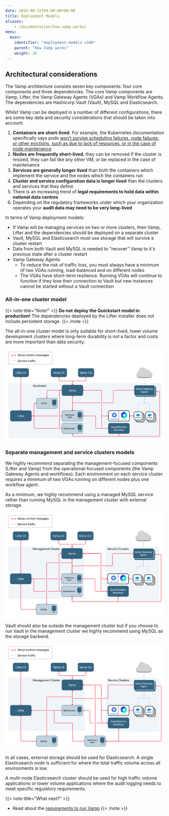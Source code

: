```yaml
---
date: 2016-09-15T09:00:00+00:00
title: Deployment Models
aliases:
    - /documentation/how-vamp-works/
menu:
  main:
    identifier: "deployment-models-v100"
    parent: "How Vamp works"
    weight: 20
---
```


## Architectural considerations
The Vamp architecture consists seven key components: four core components and three dependencies. The core Vamp components are Vamp, Lifter, the Vamp Gateway Agents (VGAs) and Vamp Workflow Agents. The dependencies are Hashicorp Vault (Vault), MySQL and Elasticsearch.

Whilst Vamp can be deployed in a number of different configurations, there are some key data and security considerations that should be taken into account:

1. **Containers are short-lived**. For example, the Kubernetes documentation specifically says pods [won’t survive scheduling failures, node failures, or other evictions, such as due to lack of resources, or in the case of node maintenance](https://kubernetes.io/docs/concepts/workloads/pods/pod/)
2. **Nodes are frequently short-lived**, they can be removed if the cluster is resized, they can fail like any other VM, or be replaced in the case of maintenance
3. **Services are generally longer lived** than both the containers which implement the service and the nodes which the containers run
4. **Cluster and service configuration data is longer lived** than the clusters and services that they define
5. There is an increasing trend of **legal requirements to hold data within national data centres**
6. Depending on the regulatory frameworks under which your organization operates your **audit data may need to be very long-lived** 

In terms of Vamp deployment models:

* If Vamp will be managing services on two or more clusters, then Vamp, Lifter and the dependencies should be deployed on a separate cluster
* Vault, MySQL and Elasticsearch must use storage that will survive a cluster restart
* Data from both Vault and MySQL is needed to "recover" Vamp to it's previous state after a cluster restart
* Vamp Gateway Agents
  * To reduce the risk of traffic loss, you must always have a minimum of two VGAs running, load-balanced and on different nodes
  * The VGAs have short-term resilience. Running VGAs will continue to function if they lose their connection to Vault but new instances cannot be started without a Vault connection


### All-in-one cluster model

{{< note title="Note!" >}}
**Do not deploy the Quickstart model in production!**
The dependencies deployed by the Lifter installer does not include persistent storage.
{{< /note >}}

The all-in-one cluster model is only suitable for short-lived, lower volume development clusters where long-term durability is not a factor and costs are more important than data security.

![quickstart model](/images/diagram/v100/vampee-arch-quickstart.png)

### Separate management and service clusters models

We highly recommend separating the management-focused components (Lifter and Vamp) from the operational-focused components (the Vamp Gateway Agents and workflows). Each environment on each service cluster requires a minimum of two VGAs running on different nodes plus one workflow agent.

As a minimum, we highly recommend using a managed MySQL service rather than running MySQL in the management cluster with external storage.

![mgnt-svc-ext-mysql model](/images/diagram/v100/vampee-arch-mgnt-svc-ext-mysql.png)

Vault should also be outside the management cluster but if you choose to run Vault in the management cluster we highly recommend using MySQL as the storage backend.

![mgnt-svc-ext-mysql-vault model](/images/diagram/v100/vampee-arch-mgnt-svc-ext-mysql-vault.png)

In all cases, external storage should be used for Elasticsearch. A single Elasticsearch node is sufficient for where the total traffic volume across all environments is low.

A multi-node Elasticsearch cluster should be used for high traffic volume applications or lower volume applications where the audit logging needs to meet specific regulatory requirements.


{{< note title="What next?" >}}
* Read about the [requirements to run Vamp](/documentation/how-vamp-works/v1.0.0/requirements)
{{< /note >}}
